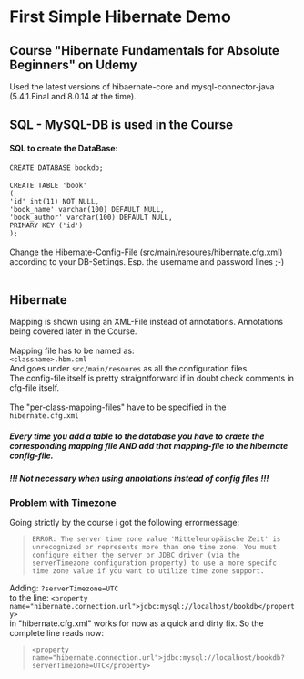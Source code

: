 # First Simple Hibernate Demo
## Course "Hibernate Fundamentals for Absolute Beginners" on Udemy

Used the latest versions of hibaernate-core and mysql-connector-java (5.4.1.Final and 8.0.14 at the time).

## SQL - MySQL-DB is used in the Course

#### SQL to create the DataBase:
`CREATE DATABASE bookdb;`<br><br>
`CREATE TABLE 'book'`<br>`(`<br>
  `'id' int(11) NOT NULL,`<br>
  `'book_name' varchar(100) DEFAULT NULL,`<br>
  `'book_author' varchar(100) DEFAULT NULL,`<br>
  `PRIMARY KEY ('id')`<br>
`);`
<br><br>
Change the Hibernate-Config-File (src/main/resoures/hibernate.cfg.xml) according to your DB-Settings. Esp. the username and password lines ;-)
<br><br>
## Hibernate
Mapping is shown using an XML-File instead of annotations.
Annotations being covered later in the Course.
<br><br>
Mapping file has to be named as: <br>
`<classname>.hbm.cml`<br>
And goes under `src/main/resoures` as all the configuration files.<br>
The config-file itself is pretty straigntforward if in doubt check comments in cfg-file itself.
<br><br>
The "per-class-mapping-files" have to be specified in the `hibernate.cfg.xml`
##### Every time you add a table to the database you have to craete the corresponding mapping file AND add that mapping-file to the hibernate config-file.

##### !!! Not necessary when using annotations instead of config files !!!

### Problem with Timezone
Going strictly by the course i got the following errormessage:<br>
>`ERROR: The server time zone value 'Mitteleuropäische Zeit' is unrecognized or represents more than one time zone. You must configure either the server or JDBC driver (via the serverTimezone configuration property) to use a more specifc time zone value if you want to utilize time zone support.`<br>

Adding: `?serverTimezone=UTC`<br>
to the line: `<property name="hibernate.connection.url">jdbc:mysql://localhost/bookdb</property>` <br>
in "hibernate.cfg.xml" works for now as a quick and dirty fix. So the complete line reads now:<br>
>`<property name="hibernate.connection.url">jdbc:mysql://localhost/bookdb?serverTimezone=UTC</property>`




